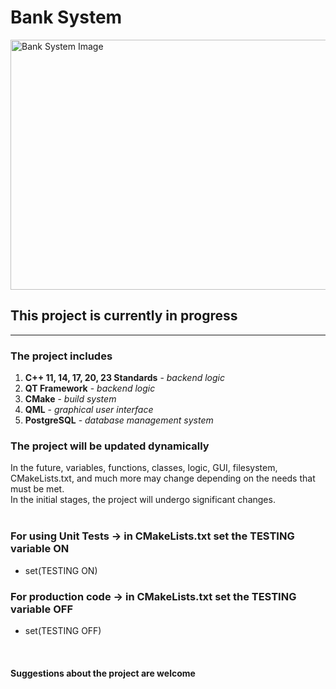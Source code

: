 <!-- markdownlint-disable MD033 -->

# Bank System

<img src="https://img.freepik.com/free-vector/bank-composition-with-outdoor-landscape-classic-building-with-columns-car-pedestrian-silhouette-cityscape-vector-illustration_1284-82674.jpg" alt="Bank System Image" width="800" height="400">

## This project is currently in progress

---

### The project includes

1. __C++ 11, 14, 17, 20, 23 Standards__ - _backend logic_
2. __QT Framework__ - _backend logic_
3. __CMake__ - _build system_
4. __QML__ - _graphical user interface_
5. __PostgreSQL__ - _database management system_

### The project will be updated dynamically

In the future, variables, functions, classes, logic, GUI, filesystem, CMakeLists.txt, and much more may change depending on the needs that must be met.  
In the initial stages, the project will undergo significant changes.<br><br>

### For using Unit Tests -> in CMakeLists.txt set the TESTING variable ON

- set(TESTING ON)

### For production code -> in CMakeLists.txt set the TESTING variable OFF

- set(TESTING OFF)
  
<br>

#### Suggestions about the project are welcome
